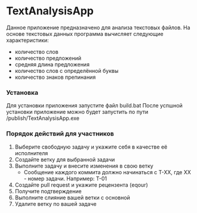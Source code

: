 # TextAnalysisApp

Данное приложение предназначено для анализа текстовых файлов. На основе текстовых данных программа вычисляет следующие характеристики:
- количество слов
- количество предложений
- средняя длина предложения
- количество слов с определённой буквы
- количество знаков препинания

### Установка

Для установки приложения запустите файл build.bat
После успшной установки приложение можно будет запустить по пути /publish/TextAnalysisApp.exe

### Порядок действий для участников

1. Выберите свободную задачу и укажите себя в качестве её исполнителя
2. Создайте ветку для выбранной задачи
3. Выполните задачу и внесите изменения в свою ветку
   - Сообщение каждого коммита должно начинаться с T-XX, где XX - номер задачи. Например: T-01
4. Создайте pull request и укажите рецензента (eqour)
5. Получите подтверждение
6. Выполните слияние вашей ветки с основной
7. Удалите ветку по вашей задаче
